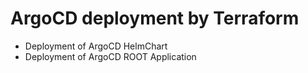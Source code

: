 # ArgoCD deployment by Terraform

- Deployment of ArgoCD HelmChart
- Deployment of ArgoCD ROOT Application
